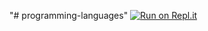 "# programming-languages" 
[![Run on Repl.it](https://repl.it/badge/github/AnantaJoy/programming-languages)](https://repl.it/github/AnantaJoy/programming-languages)